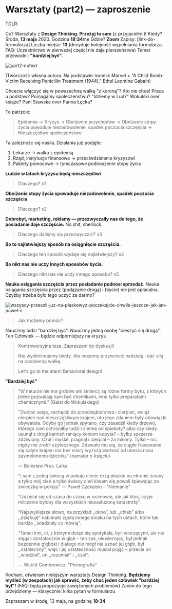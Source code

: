 # Warsztaty (part2) — zaproszenie

TDLR:

Co? Warsztaty z **Design Thinking. Przeżyj to sam** (z przyjaciółmi)!
Kiedy? Środa, **13 maja** 2020. Godzina **18:34**me
Gdzie? **Zoom**
Zapisy: [link-do-formularza]
Liczba miejsc: **13** (decyduje kolejność wypełniania formularza. FAQ: Uczestnictwo w pierwszej części nie daje pierszeństwa)
Temat przewodni: **"bardziej być"**.

![part2-notext](Warsztaty%20(part2)%20%E2%80%94%20zaproszenie.assets/part2-notext.jpg)

(Twórczość własna autora. Na podstawie: komisk Marvel + "A Child Bomb-Victim Receiving Penicillin Treatment (1944)."  Ethel Leontine Gabain)

Chcecie włączyć się w powszechną walkę "z koroną"? Kto nie chce! Praca u podstaw? Pomagamy społeczeństwu? "Idziemy w Lud?" Wokulski over książe? Pani Stawska over Panna Łęcka?

To patrzcie:

> Epidemia -> Kryzys -> Obniżenie przychodów -> Obniżenie stopy życia powoduje niezadowolenie, spadek poczucia szczęścia -> Nieszczęśliwe społeczeństwo

Ta zależność się nasila. Działania już podjęte:

1. Lekarze -> walka z epidemią
2. Rząd, instytucje finansowe -> przeciwdziałanie kryzysowi
3. Pakiety pomocowe -> tymczasowe podnoszenie stopy życia

**Ludzie w latach kryzysu będą nieszczęśliwi**

> Dlaczego? x1

**Obniżenie stopy życia spowoduje niezadowolenie, spadek poczucia szczęścia** 

> Dlaczego? x2

**Dobrobyt, marketing, reklamy — przezwyczaiły nas do tego, że posiadanie daje szczęście.** No shit, sherlock.

> Dlaczego daliśmy się przezwyczaić? x3

**Bo to najłatwiejszy sposób na osiągnięcie szczęścia.**

> Dlaczego ten sposób wydaje się najłatwiejszy? x4

**Bo nikt nas nie uczy innych sposobów bycia.**

> Dlaczego nikt nas nie uczy innego sposobu? x5

**Nauka osiągania szczęścia przez posiadanie podnosi sprzedaż**.  Nauka osiągania szczęścia przez (podążanie drogą) i (bycie) nie jest opłacalna. Czyżby trzeba było tego uczyć za darmo?



![wszyscy-przeszli-juz-na-plaskowyz-poczekajcie-chwile-jeszcze-jak-jan-pawel-ii](Warsztaty%20(part2)%20%E2%80%94%20zaproszenie.assets/wszyscy-przeszli-juz-na-plaskowyz-poczekajcie-chwile-jeszcze-jak-jan-pawel-ii.jpg)



> Jak możemy pomóc? 

Nauczmy ludzi "bardziej być". Nauczmy jedną osobę "cieszyć się drogą". Ten Człowiek — będzie odporniejszy na kryzys.

> Kontrowersyjna teza. Zapraszam do dyskusji!
>
> Nie wyeliminujemy biedy. Ale możemy przywrócić nadzieję i dać siłę na codzienną walkę.
>
> Let's go to the stars! Behavioral design!



**"Bardziej być"**

> "W naturze nie ma grobów ani śmierci; są różne formy bytu, z których jedne pozwalają nam być chemikami, inne tylko preparatami chemicznymi." (Geist do Wokulskiego)
>
> "Zwołać sesję, zachęcić do przedsiębiorstwa i cierpieć, wciąż cierpieć nad nieszczęśliwym krajem, oto jego zdaniem były obowiązki obywatela. Gdyby go jednak spytano, czy zasadził kiedy drzewo, którego cień ochroniłby ludzi i ziemię od spiekoty? albo czy kiedy usunął z drogi kamień raniący koniom kopyta? – byłby szczerze zdziwiony. Czuł i myślał, pragnął i cierpiał – za miliony. Tylko – nic nigdy nie zrobił użytecznego. Zdawało mu się, że ciągłe frasowanie się całym krajem ma bez miary wyższą wartość od utarcia nosa zasmolonemu dziecku." (narrator o księciu)
>
> — Bolesław Prus. Lalka
>
> 
>
> "i sam z jedną świecą w pokoju
> cienie drżą płaskie na ekranie ściany
> a tylko mój cień
> a tylko świecy cień
> kiwam się powoli śpiewając ze świeczką w pokoju" — Paweł Czekalski - "Niemanie"
>
> 
>
> "Udzielał się od czasu do czasu w rozmowie, ale jak ktoś, czyje milczenie byłoby dla wszystkich niezasłużoną katastrofą".
>
> “Najzwyklejsze słowo, na przykład ,,okno”, lub ,,chleb” albo ,,dziękuję” nabierało zgoła innego smaku na tych ustach, które tak bardzo ,,wiedziały co mówią”.
>
> “Tamci inni, ci, z którymi dotąd się spotykała, byli wierzącymi, ale nie sięgali dostatecznie w głąb – ten zaś, niewierzący, był jednak bezdennie głęboki i dlatego nie mógł nie uznać jej głębi, był ,,ostateczny”, więc i jej ostateczność musiał pojąć – przecie on ,,wiedział”, on ,,rozumiał” i ,,czuł”.
>
> — Witold Gombrowicz. "Pornografia"



Kochani, otwieram niniejszym warsztaty Design Thinking. **Będziemy myśleć (w zespołach) jak sprawić, żeby choć jeden człowiek "bardziej był"!** (FAQ: będą propozycje zawężonych problemów)
Zanim do tego przejdziemy — klasycznie: kilka pytań w formularzu.

Zapraszam w środę, 13 maja, na godzinę **18:34**





